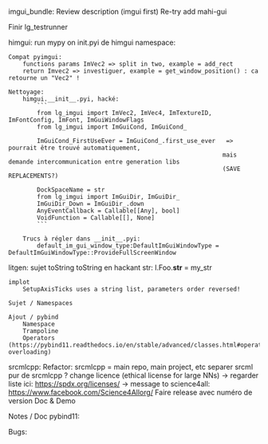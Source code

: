 imgui_bundle:
    Review description (imgui first)
    Re-try add mahi-gui

Finir lg_testrunner


himgui:
    run mypy on init.pyi de himgui
    namespace:

    Compat pyimgui:
        functions params ImVec2 => split in two, example = add_rect
        return Imvec2 => investiguer, example = get_window_position() : ca retourne un "Vec2" !

    Nettoyage:
        himgui.__init__.pyi, hacké:
            ```
            from lg_imgui import ImVec2, ImVec4, ImTextureID, ImFontConfig, ImFont, ImGuiWindowFlags
            from lg_imgui import ImGuiCond, ImGuiCond_

            ImGuiCond_FirstUseEver = ImGuiCond_.first_use_ever   => pourrait être trouvé automatiquement,
                                                                mais demande intercommunication entre generation libs
                                                                (SAVE REPLACEMENTS?)

            DockSpaceName = str
            from lg_imgui import ImGuiDir, ImGuiDir_
            ImGuiDir_Down = ImGuiDir_.down
            AnyEventCallback = Callable[[Any], bool]
            VoidFunction = Callable[[], None]
            ```

        Trucs à régler dans __init__.pyi:
            default_im_gui_window_type:DefaultImGuiWindowType = DefaultImGuiWindowType::ProvideFullScreenWindow



litgen:
    sujet toString
        toString en hackant str:
        l.Foo.__str__ = my_str

    implot
        SetupAxisTicks uses a string list, parameters order reversed!

    Sujet / Namespaces

    Ajout / pybind
        Namespace
        Trampoline
        Operators (https://pybind11.readthedocs.io/en/stable/advanced/classes.html#operator-overloading)


srcmlcpp:
    Refactor: srcmlcpp = main repo, main project, etc
        separer srcml pur de srcmlcpp ?
    change licence (ethical license for large NNs)
        -> regarder liste ici: https://spdx.org/licenses/
        -> message to science4all: https://www.facebook.com/Science4Allorg/
    Faire release avec numéro de version
    Doc & Demo


Notes / Doc pybind11:






Bugs:
